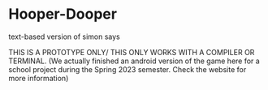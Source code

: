 # Hooper-Dooper
text-based version of simon says

THIS IS A PROTOTYPE ONLY/ THIS ONLY WORKS WITH A COMPILER OR TERMINAL.
(We actually finished an android version of the game here for a school project during the Spring 2023 semester. Check the website for more information)
